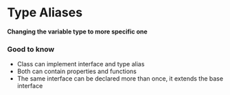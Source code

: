 # Type Aliases

**Changing the variable type to more specific one**

### Good to know

* Class can implement interface and type alias
* Both can contain properties and functions
* The same interface can be declared more than once, it extends the base interface

